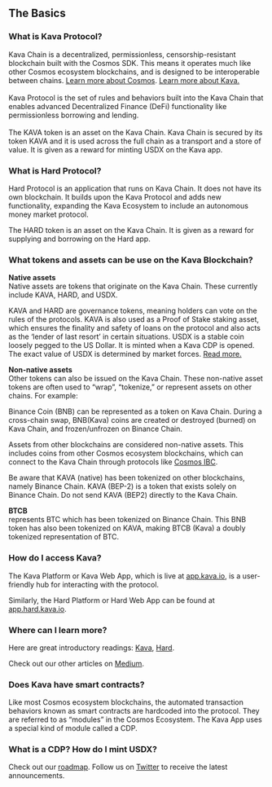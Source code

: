 ## The Basics

### What is Kava Protocol? 
Kava Chain is a decentralized, permissionless, censorship-resistant blockchain built with the Cosmos SDK. This means it operates much like other Cosmos ecosystem blockchains, and is designed to be interoperable between chains. [Learn more about Cosmos](https://cosmos.network/). [Learn more about Kava.](https://medium.com/kava-labs/kava-protocol-101-ce3beb0fa8b8)  
‍  
Kava Protocol is the set of rules and behaviors built into the Kava Chain that enables advanced Decentralized Finance (DeFi) functionality like permissionless borrowing and lending.  
‍  
The KAVA token is an asset on the Kava Chain. Kava Chain is secured by its token KAVA and it is used across the full chain as a transport and a store of value. It is given as a reward for minting USDX on the Kava app.

### What is Hard Protocol?
Hard Protocol is an application that runs on Kava Chain. It does not have its own blockchain. It builds upon the Kava Protocol and adds new functionality, expanding the Kava Ecosystem to include an autonomous money market protocol.  
  
The HARD token is an asset on the Kava Chain. It is given as a reward for supplying and borrowing on the Hard app.

### What tokens and assets can be use on the Kava Blockchain? 
**Native assets**  
Native assets are tokens that originate on the Kava Chain. These currently include KAVA, HARD, and USDX.  
  
KAVA and HARD are governance tokens, meaning holders can vote on the rules of the protocols. KAVA is also used as a Proof of Stake staking asset, which ensures the finality and safety of loans on the protocol and also acts as the ‘lender of last resort’ in certain situations. USDX is a stable coin loosely pegged to the US Dollar. It is minted when a Kava CDP is opened. The exact value of USDX is determined by market forces. [Read more.](https://https//medium.com/kava-labs/usdx-stability-mechanics-12bf23ed957b.com/kava-labs/usdx-stability-mechanics-12bf23ed957b)  
  
**Non-native assets**  
Other tokens can also be issued on the Kava Chain. These non-native asset tokens are often used to “wrap”, “tokenize,” or represent assets on other chains. For example:  
  
Binance Coin (BNB) can be represented as a token on Kava Chain. During a cross-chain swap, BNB(Kava) coins are created or destroyed (burned) on Kava Chain, and frozen/unfrozen on Binance Chain.  
  
Assets from other blockchains are considered non-native assets. This includes coins from other Cosmos ecosystem blockchains, which can connect to the Kava Chain through protocols like [Cosmos IBC](https://cosmos.network/ibc).  
  
Be aware that KAVA (native) has been tokenized on other blockchains, namely Binance Chain. KAVA (BEP-2) is a token that exists solely on Binance Chain. Do not send KAVA (BEP2) directly to the Kava Chain.  
  
**BTCB**  
represents BTC which has been tokenized on Binance Chain. This BNB token has also been tokenized on KAVA, making BTCB (Kava) a doubly tokenized representation of BTC.
### How do I access Kava? 
The Kava Platform or Kava Web App, which is live at [app.kava.io](https://app.kava.io/), is a user-friendly hub for interacting with the protocol.  
  
Similarly, the Hard Platform or Hard Web App can be found at [app.hard.kava.io](https://app.hard.kava.io/).

### Where can I learn more? 
Here are great introductory readings: [Kava](https://medium.com/kava-labs/kava-protocol-101-ce3beb0fa8b8), [Hard](https://medium.com/kava-labs/introducing-harvest-io-the-worlds-first-cross-chain-money-market-a27535a5d91a).  
  
Check out our other articles on [Medium](https://medium.com/kava-labs).
### Does Kava have smart contracts? 
Like most Cosmos ecosystem blockchains, the automated transaction behaviors known as smart contracts are hardcoded into the protocol. They are referred to as “modules” in the Cosmos Ecosystem. The Kava App uses a special kind of module called a CDP.
### What is a CDP? How do I mint USDX? 
 Check out our [roadmap](https://medium.com/kava-labs/kava-2021-roadmap-91f839a0907b). Follow us on [Twitter](https://twitter.com/kava_labs) to receive the latest announcements.
